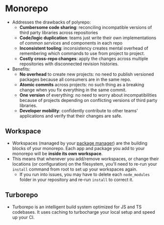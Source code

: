 # Monorepo
- Addresses the drawbacks of polyrepo:
	- **Cumbersome code sharing**: reconciling incompatible versions of third party libraries across repositories
	- **Code/logic duplication**: teams just write their own implementations of *common services* and components in each repo
	- **Inconsistent tooling**: inconsistency creates mental overhead of remembering which commands to use from project to project.
	- **Costly cross-repo changes**: apply the changes across multiple repositories with disconnected revision histories.
- Benefits:
	- **No overhead** to create new projects: no need to publish versioned packages because all consumers are in the same repo.
	- **Atomic commits** across projects: no such thing as a breaking change when you fix everything in the same commit.
	- **One version** of everything: no need to worry about incompatibilities because of projects depending on conflicting versions of third party libraries.
	- **Developer mobility**: confidently contribute to other teams’ applications and verify that their changes are safe.

## Workspace
- Workspaces (managed by your [package manager](https://pnpm.io/workspaces)) are the building blocks of your monorepo. Each app and package you add to your monorepo will be **inside its own workspace**.
- This means that whenever you add/remove workspaces, or change their locations (or configuration) on the filesystem, you'll need to re-run your `install` command from root to set up your workspaces again.
	- If you run into issues, you may have to delete each `node_modules` folder in your repository and re-run `install` to correct it.
## Turborepo
- Turborepo is an intelligent build system optimized for JS and TS codebases. It uses caching to turbocharge your local setup and speed up your CI.